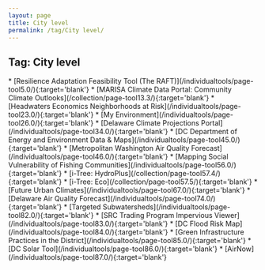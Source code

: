 ```yaml
---
layout: page
title: City level
permalink: /tag/City level/
---
```

<h2>Tag: City level</h2>
* [Resilience Adaptation Feasibility Tool (The RAFT)](/individualtools/page-tool5.0/){:target='blank'}
* [MARISA Climate Data Portal: Community Climate Outlooks](/collection/page-tool13.3/){:target='blank'}
* [Headwaters Economics Neighborhoods at Risk](/individualtools/page-tool23.0/){:target='blank'}
* [My Environment](/individualtools/page-tool26.0/){:target='blank'}
* [Delaware Climate Projections Portal](/individualtools/page-tool34.0/){:target='blank'}
* [DC Department of Energy and Environment Data & Maps](/individualtools/page-tool45.0/){:target='blank'}
* [Metropolitan Washington Air Quality Forecast](/individualtools/page-tool46.0/){:target='blank'}
* [Mapping Social Vulnerability of Fishing Communities](/individualtools/page-tool56.0/){:target='blank'}
* [i-Tree: HydroPlus](/collection/page-tool57.4/){:target='blank'}
* [i-Tree:  Eco](/collection/page-tool57.5/){:target='blank'}
* [Future Urban Climates](/individualtools/page-tool67.0/){:target='blank'}
* [Delaware Air Quality Forecast](/individualtools/page-tool74.0/){:target='blank'}
* [Targeted Subwatersheds](/individualtools/page-tool82.0/){:target='blank'}
* [SRC Trading Program Impervious Viewer](/individualtools/page-tool83.0/){:target='blank'}
* [DC Flood Risk Map](/individualtools/page-tool84.0/){:target='blank'}
* [Green Infrastructure Practices in the District](/individualtools/page-tool85.0/){:target='blank'}
* [DC Solar Tool](/individualtools/page-tool86.0/){:target='blank'}
* [AirNow](/individualtools/page-tool87.0/){:target='blank'}
